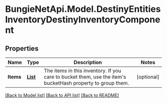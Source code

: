 # BungieNetApi.Model.DestinyEntitiesInventoryDestinyInventoryComponent
## Properties

Name | Type | Description | Notes
------------ | ------------- | ------------- | -------------
**Items** | [**List<DestinyEntitiesItemsDestinyItemComponent>**](DestinyEntitiesItemsDestinyItemComponent.md) | The items in this inventory. If you care to bucket them, use the item&#39;s bucketHash property to group them. | [optional] 

[[Back to Model list]](../README.md#documentation-for-models) [[Back to API list]](../README.md#documentation-for-api-endpoints) [[Back to README]](../README.md)

